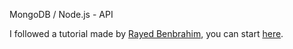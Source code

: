 MongoDB / Node.js - API

I followed a tutorial made by [Rayed Benbrahim](https://twitter.com/rayedbenbrahim), you can start [here](https://practicalprogramming.fr/node-js-api).

